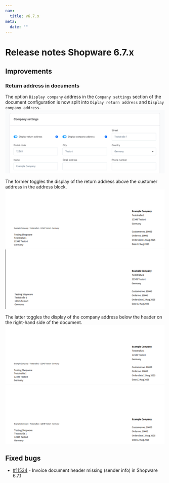 ```yaml
---
nav:
  title: v6.7.x
meta:
  date: ""
---
```


# Release notes Shopware 6.7.x

## Improvements

### Return address in documents
The option `Display company` address in the `Company settings` section of the document configuration is now split into `Diplay return address` and `Display company address`.  
![document_settings.png](assets/document_settings.png)

The former toggles the display of the return address above the customer address in the address block.  
![document_with_return_address.png](assets/document_with_return_address.png)
![document_without_return_address.png](assets/document_without_return_address.png)

The latter toggles the display of the company address below the header on the right-hand side of the document.
![document_with_return_address.png](assets/document_with_return_address.png)
![document_without_company_address.png](assets/document_without_company_address.png)

## Fixed bugs
* [#11534](https://github.com/shopware/shopware/issues/11534) - Invoice document header missing (sender info) in Shopware 6.7.1